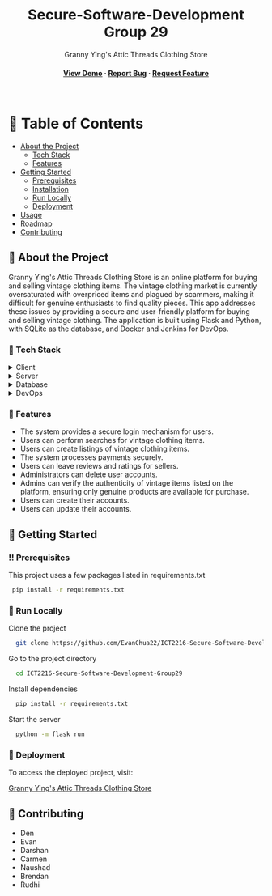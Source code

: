<div align="center">

  <h1>Secure-Software-Development Group 29</h1>
  
  <p>
    Granny Ying's Attic Threads Clothing Store
  </p>
  
  

   
<h4>
  <!-- Goes to project -->
    <a href="https://github.com/EvanChua22/ICT2216-Secure-Software-Development-Group29/">View Demo</a>
  <span> · </span>
  <!-- Goes to issues -->
    <a href="https://github.com/EvanChua22/ICT2216-Secure-Software-Development-Group29/issues/">Report Bug</a>
  <span> · </span>
  <!-- Goes to issues -->
    <a href="https://github.com/EvanChua22/ICT2216-Secure-Software-Development-Group29/issues/">Request Feature</a>
  </h4>
</div>

<br />

<!-- Table of Contents -->
# :notebook_with_decorative_cover: Table of Contents

- [About the Project](#star2-about-the-project)
  * [Tech Stack](#space_invader-tech-stack)
  * [Features](#dart-features)
- [Getting Started](#toolbox-getting-started)
  * [Prerequisites](#bangbang-prerequisites)
  * [Installation](#gear-installation)
  * [Run Locally](#running-run-locally)
  * [Deployment](#triangular_flag_on_post-deployment)
- [Usage](#eyes-usage)
- [Roadmap](#compass-roadmap)
- [Contributing](#wave-contributing)


  

<!-- About the Project -->
## :star2: About the Project
Granny Ying's Attic Threads Clothing Store is an online platform for buying and selling vintage clothing items. The vintage clothing market is currently oversaturated with overpriced items and plagued by scammers, making it difficult for genuine enthusiasts to find quality pieces. This app addresses these issues by providing a secure and user-friendly platform for buying and selling vintage clothing. The application is built using Flask and Python, with SQLite as the database, and Docker and Jenkins for DevOps.

<!-- TechStack -->
### :space_invader: Tech Stack

<details>
  <summary>Client</summary>
  <ul>
    <li><a href="https://html.spec.whatwg.org/">HTML</a></li>
    <li><a href="https://www.w3.org/Style/CSS/">CSS</a></li>
    <li><a href="https://developer.mozilla.org/en-US/docs/Web/JavaScript">JavaScript</a></li>
  </ul>
</details>

<details>
  <summary>Server</summary>
  <ul>
    <li><a href="https://flask.palletsprojects.com/">Flask</a></li>
    <li><a href="https://python.org/">Python</a></li>
  </ul>
</details>

<details>
<summary>Database</summary>
  <ul>
    <li><a href="https://www.sqlite.org/">SQLite</a></li>
  </ul>
</details>

<details>
<summary>DevOps</summary>
  <ul>
    <li><a href="https://www.docker.com/">Docker</a></li>
    <li><a href="https://www.jenkins.io/">Jenkins</a></li>
  </ul>
</details>

<!-- Features -->
### :dart: Features

- The system provides a secure login mechanism for users.
- Users can perform searches for vintage clothing items.
- Users can create listings of vintage clothing items.
- The system processes payments securely.
- Users can leave reviews and ratings for sellers.
- Administrators can delete user accounts.
- Admins can verify the authenticity of vintage items listed on the platform, ensuring only genuine products are available for purchase.
- Users can create their accounts.
- Users can update their accounts.



<!-- Getting Started -->
## 	:toolbox: Getting Started

<!-- Prerequisites -->
### :bangbang: Prerequisites

This project uses a few packages listed in requirements.txt

```bash
 pip install -r requirements.txt
```



<!-- Run Locally -->
### :running: Run Locally

Clone the project

```bash
  git clone https://github.com/EvanChua22/ICT2216-Secure-Software-Development-Group29
```

Go to the project directory

```bash
  cd ICT2216-Secure-Software-Development-Group29
```

Install dependencies

```bash
  pip install -r requirements.txt
```

Start the server

```bash
  python -m flask run
```


<!-- Deployment -->
### :triangular_flag_on_post: Deployment

To access the deployed project, visit:

[Granny Ying's Attic Threads Clothing Store](https://grannyat.ddns.net/login)

<!-- Contributing -->
## :wave: Contributing

*  Den
*  Evan
*  Darshan
*  Carmen
*  Naushad
*  Brendan
*  Rudhi

